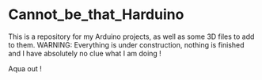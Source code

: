 # Cannot_be_that_Harduino

This is a repository for my Arduino projects, as well as some 3D files to add to them. WARNING: Everything is under construction, nothing is finished and I have absolutely no clue what I am doing !

Aqua out !

